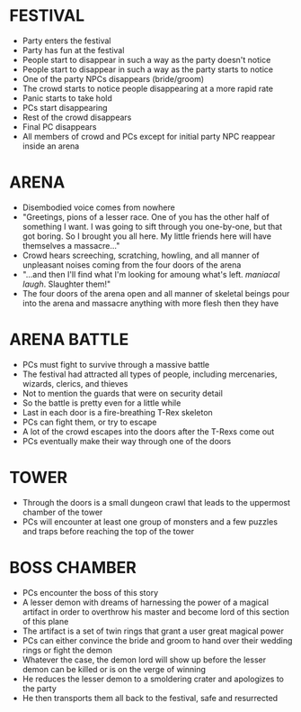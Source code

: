 # FESTIVAL
- Party enters the festival
- Party has fun at the festival
- People start to disappear in such a way as the party doesn't notice
- People start to disappear in such a way as the party starts to notice
- One of the party NPCs disappears (bride/groom)
- The crowd starts to notice people disappearing at a more rapid rate
- Panic starts to take hold
- PCs start disappearing
- Rest of the crowd disappears
- Final PC disappears
- All members of crowd and PCs except for initial party NPC reappear inside an arena

# ARENA
- Disembodied voice comes from nowhere
- "Greetings, pions of a lesser race. One of you has the other half of something I want. I was going to sift through you one-by-one, but that got boring. So I brought you all here. My little friends here will have themselves a massacre..."
- Crowd hears screeching, scratching, howling, and all manner of unpleasant noises coming from the four doors of the arena
- "...and then I'll find what I'm looking for amoung what's left. *maniacal laugh*. Slaughter them!"
- The four doors of the arena open and all manner of skeletal beings pour into the arena and massacre anything with more flesh then they have

# ARENA BATTLE
- PCs must fight to survive through a massive battle
- The festival had attracted all types of people, including mercenaries, wizards, clerics, and thieves
- Not to mention the guards that were on security detail
- So the battle is pretty even for a little while
- Last in each door is a fire-breathing T-Rex skeleton
- PCs can fight them, or try to escape
- A lot of the crowd escapes into the doors after the T-Rexs come out
- PCs eventually make their way through one of the doors

# TOWER
- Through the doors is a small dungeon crawl that leads to the uppermost chamber of the tower
- PCs will encounter at least one group of monsters and a few puzzles and traps before reaching the top of the tower

# BOSS CHAMBER
- PCs encounter the boss of this story
- A lesser demon with dreams of harnessing the power of a magical artifact in order to overthrow his master and become lord of this section of this plane
- The artifact is a set of twin rings that grant a user great magical power
- PCs can either convince the bride and groom to hand over their wedding rings or fight the demon
- Whatever the case, the demon lord will show up before the lesser demon can be killed or is on the verge of winning
- He reduces the lesser demon to a smoldering crater and apologizes to the party
- He then transports them all back to the festival, safe and resurrected
